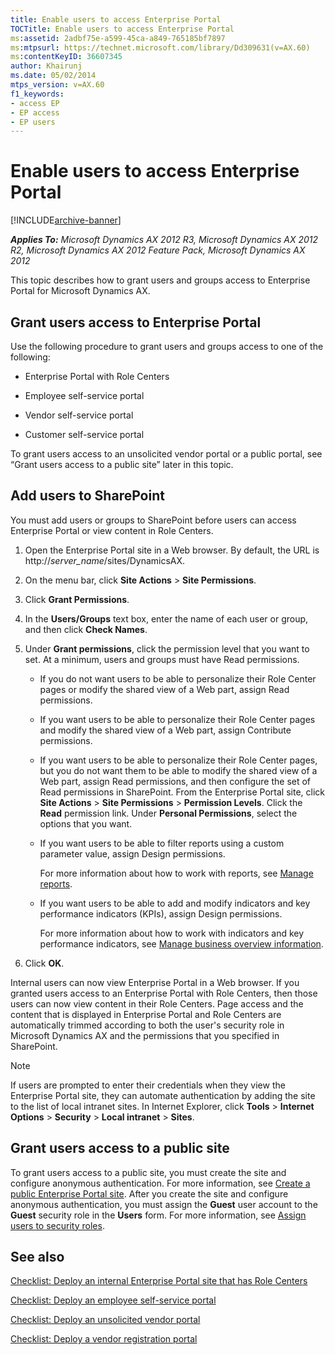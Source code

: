 ```yaml
---
title: Enable users to access Enterprise Portal
TOCTitle: Enable users to access Enterprise Portal
ms:assetid: 2adbf75e-a599-45ca-a849-765185bf7897
ms:mtpsurl: https://technet.microsoft.com/library/Dd309631(v=AX.60)
ms:contentKeyID: 36607345
author: Khairunj
ms.date: 05/02/2014
mtps_version: v=AX.60
f1_keywords:
- access EP
- EP access
- EP users
---
```


# Enable users to access Enterprise Portal 


[!INCLUDE[archive-banner](includes/archive-banner.md)]


_**Applies To:** Microsoft Dynamics AX 2012 R3, Microsoft Dynamics AX 2012 R2, Microsoft Dynamics AX 2012 Feature Pack, Microsoft Dynamics AX 2012_

This topic describes how to grant users and groups access to Enterprise Portal for Microsoft Dynamics AX.

## Grant users access to Enterprise Portal

Use the following procedure to grant users and groups access to one of the following:

  - Enterprise Portal with Role Centers

  - Employee self-service portal

  - Vendor self-service portal

  - Customer self-service portal

To grant users access to an unsolicited vendor portal or a public portal, see “Grant users access to a public site” later in this topic.

## Add users to SharePoint

You must add users or groups to SharePoint before users can access Enterprise Portal or view content in Role Centers.

1.  Open the Enterprise Portal site in a Web browser. By default, the URL is http://*server\_name*/sites/DynamicsAX.

2.  On the menu bar, click **Site Actions** \> **Site Permissions**.

3.  Click **Grant Permissions**.

4.  In the **Users/Groups** text box, enter the name of each user or group, and then click **Check Names**.

5.  Under **Grant permissions**, click the permission level that you want to set. At a minimum, users and groups must have Read permissions.
    
      - If you do not want users to be able to personalize their Role Center pages or modify the shared view of a Web part, assign Read permissions.
    
      - If you want users to be able to personalize their Role Center pages and modify the shared view of a Web part, assign Contribute permissions.
    
      - If you want users to be able to personalize their Role Center pages, but you do not want them to be able to modify the shared view of a Web part, assign Read permissions, and then configure the set of Read permissions in SharePoint. From the Enterprise Portal site, click **Site Actions** \> **Site Permissions** \> **Permission Levels**. Click the **Read** permission link. Under **Personal Permissions**, select the options that you want.
    
      - If you want users to be able to filter reports using a custom parameter value, assign Design permissions.
        
        For more information about how to work with reports, see [Manage reports](manage-reports.md).
    
      - If you want users to be able to add and modify indicators and key performance indicators (KPIs), assign Design permissions.
        
        For more information about how to work with indicators and key performance indicators, see [Manage business overview information](manage-business-overview-information.md).

6.  Click **OK**.

Internal users can now view Enterprise Portal in a Web browser. If you granted users access to an Enterprise Portal with Role Centers, then those users can now view content in their Role Centers. Page access and the content that is displayed in Enterprise Portal and Role Centers are automatically trimmed according to both the user's security role in Microsoft Dynamics AX and the permissions that you specified in SharePoint.


> [!NOTE]
> <P>If users are prompted to enter their credentials when they view the Enterprise Portal site, they can automate authentication by adding the site to the list of local intranet sites. In Internet Explorer, click <STRONG>Tools</STRONG> &gt; <STRONG>Internet Options</STRONG> &gt; <STRONG>Security</STRONG> &gt; <STRONG>Local intranet</STRONG> &gt; <STRONG>Sites</STRONG>.</P>



## Grant users access to a public site

To grant users access to a public site, you must create the site and configure anonymous authentication. For more information, see [Create a public Enterprise Portal site](create-a-public-enterprise-portal-site.md). After you create the site and configure anonymous authentication, you must assign the **Guest** user account to the **Guest** security role in the **Users** form. For more information, see [Assign users to security roles](assign-users-to-security-roles.md).

## See also

[Checklist: Deploy an internal Enterprise Portal site that has Role Centers](checklist-deploy-an-internal-enterprise-portal-site-that-has-role-centers.md)

[Checklist: Deploy an employee self-service portal](checklist-deploy-an-employee-self-service-portal.md)

[Checklist: Deploy an unsolicited vendor portal](checklist-deploy-an-unsolicited-vendor-portal.md)

[Checklist: Deploy a vendor registration portal](checklist-deploy-a-vendor-registration-portal.md)

  


